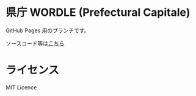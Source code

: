 # 県庁 WORDLE (Prefectural Capitale)
GitHub Pages 用のブランチです。

ソースコード等は[こちら](https://github.com/MuseMyuzu/prefectural_capitale/tree/master)

# ライセンス
MIT Licence
